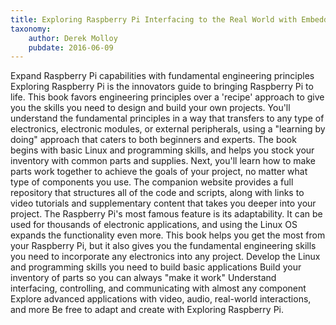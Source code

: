 ```yaml
---
title: Exploring Raspberry Pi Interfacing to the Real World with Embedded Linux
taxonomy:
	author: Derek Molloy
	pubdate: 2016-06-09
---
```

Expand Raspberry Pi capabilities with fundamental engineering principles Exploring Raspberry Pi is the innovators guide to bringing Raspberry Pi to life. This book favors engineering principles over a 'recipe' approach to give you the skills you need to design and build your own projects. You'll understand the fundamental principles in a way that transfers to any type of electronics, electronic modules, or external peripherals, using a "learning by doing" approach that caters to both beginners and experts. The book begins with basic Linux and programming skills, and helps you stock your inventory with common parts and supplies. Next, you'll learn how to make parts work together to achieve the goals of your project, no matter what type of components you use. The companion website provides a full repository that structures all of the code and scripts, along with links to video tutorials and supplementary content that takes you deeper into your project. The Raspberry Pi's most famous feature is its adaptability. It can be used for thousands of electronic applications, and using the Linux OS expands the functionality even more. This book helps you get the most from your Raspberry Pi, but it also gives you the fundamental engineering skills you need to incorporate any electronics into any project. Develop the Linux and programming skills you need to build basic applications Build your inventory of parts so you can always "make it work" Understand interfacing, controlling, and communicating with almost any component Explore advanced applications with video, audio, real-world interactions, and more Be free to adapt and create with Exploring Raspberry Pi.